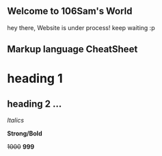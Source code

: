 ## Welcome to 106Sam's World

hey there, Website is under process! 
keep waiting :p

## Markup language CheatSheet

 # heading 1
 ## heading 2 ...
 
  _Italics_ 
 
  **Strong/Bold**
 
  ~~1000~~ **999**
